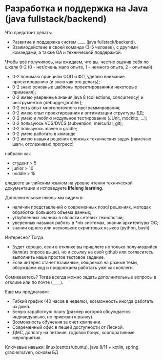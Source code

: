 Разработка и поддержка на Java (java fullstack/backend)
=======================================================

Что предстоит делать:
  * Развитие и поддержка систем ____ (java fullstack/backend).
  * Взаимодействие в своей команде (3-5 человек), с другими командами, а также QA и технической поддержкой.

Чтобы всё получилось, мы ожидаем, что вы, честно оценив себя по шкале 0-2 
(0 - нет/очень мало опыта, 1 - немного опыта, 2 - опытный):
  * 0-2 понимаю принципы ООП и ФП, уделяю внимание проектированию (и знаю как это делать);
  * 0-2 знаю основные шаблоны проектирования(и некоторые применял);
  * 0-2 имею уверенные знания java 8 (collections, concurrency) и инструментов (debugger,profiler);
  * 0-2 есть опыт многопоточного программирования;
  * 0-2 имею опыт проектирования и оптимизации структуры БД;
  * 0-2 умею и люблю модульное тестирование (JUnit, mockito, ...);
  * 0-2 пользуюсь VCS/DVCS (subversion, mercurial, git);
  * 0-2 пользуюсь maven и gradle;
  * 0-2 умею работать в команде
  * 0-2 имею навыки решения сложных технических задач (намечаю шаги, отслеживаю прогресс)

набрали как 
  * студент > 5
  * junior > 10 
  * middle > 15 

владеете английским языком на уровне чтения технической документации и исповедуете **lifelong learning**.

Дополнительные плюсы мы видим в:
  * наличии представлений о современных nosql решениях, методах обработки большого объема данных;
  * углубленных знаниях в области сетевых технологий;
  * уверенных навыках работы в *nix системах, знании архитектуры ОС;
  * знании одного или нескольких скриптовых языков (python, bash). 

Интересно? Тогда 
  * Будет хорошо, если в отклике вы пришлете не только получившийся балл(из опроса выше), но и ссылку на свой 
    github или согласитесь выполнить наше простое тестовое задание.
  * Если интерес станет взаимным, общаемся на разные темы, обсуждаем код и продолжаем работать уже как коллеги. 

Сомневаетесь? Тогда всегда можно задать дополнительные вопросы в отклике или по почте (____). 

Еще мы предлагаем:
  * Гибкий график (40 часов в неделю), возможность иногда работать из дома.
  * Белую заработную плату (размер которой обсуждается индивидуально, но привязан к рынку).
  * Возможность обучения за счет компании.
  * Современный офис в пешей доступности от Лесной.
  * ДМС, доплату на питание, годовой бонус, корпоративные мероприятия.

Ключевые навыки: linux(centos/ubuntu), java 8/11 + kotlin, spring, gradle/maven, основы БД
